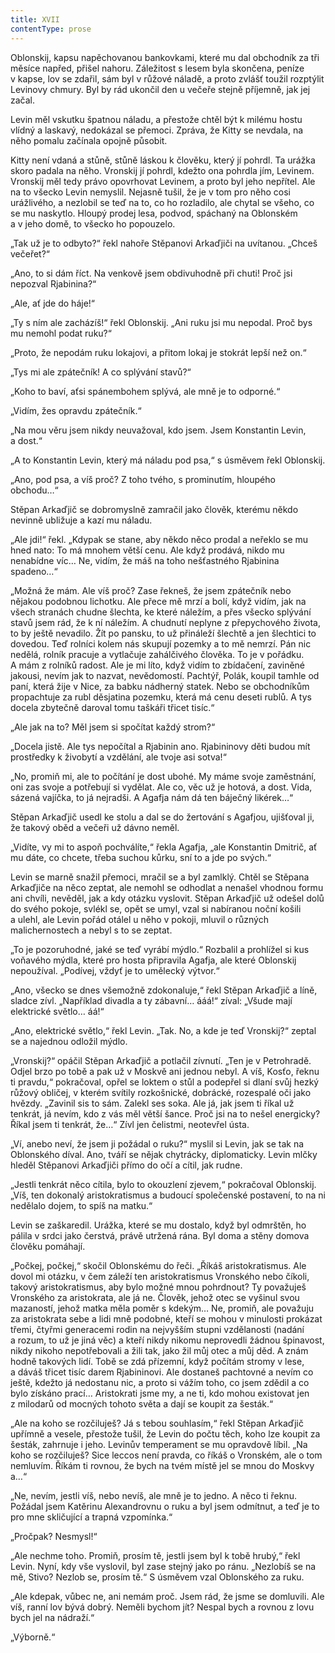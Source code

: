 ```yaml
---
title: XVII
contentType: prose
---
```


Oblonskij, kapsu napěchovanou bankovkami, které mu dal obchodník za tři měsíce napřed, přišel nahoru. Záležitost s lesem byla skončena, peníze v kapse, lov se zdařil, sám byl v růžové náladě, a proto zvlášť toužil rozptýlit Levinovy chmury. Byl by rád ukončil den u večeře stejně příjemně, jak jej začal.

Levin měl vskutku špatnou náladu, a přestože chtěl být k milému hostu vlídný a laskavý, nedokázal se přemoci. Zpráva, že Kitty se nevdala, na něho pomalu začínala opojně působit.

Kitty není vdaná a stůně, stůně láskou k člověku, který jí pohrdl. Ta urážka skoro padala na něho. Vronskij jí pohrdl, kdežto ona pohrdla jím, Levinem. Vronskij měl tedy právo opovrhovat Levinem, a proto byl jeho nepřítel. Ale na to všecko Levin nemyslil. Nejasně tušil, že je v tom pro něho cosi urážlivého, a nezlobil se teď na to, co ho rozladilo, ale chytal se všeho, co se mu naskytlo. Hloupý prodej lesa, podvod, spáchaný na Oblonském a v jeho domě, to všecko ho popouzelo.

„Tak už je to odbyto?“ řekl nahoře Stěpanovi Arkaďjiči na uvítanou. „Chceš večeřet?“

„Ano, to si dám říct. Na venkově jsem obdivuhodně při chuti! Proč jsi nepozval Rjabinina?“

„Ale, ať jde do háje!“

„Ty s ním ale zacházíš!“ řekl Oblonskij. „Ani ruku jsi mu nepodal. Proč bys mu nemohl podat ruku?“

„Proto, že nepodám ruku lokajovi, a přitom lokaj je stokrát lepší než on.“

„Tys mi ale zpátečník! A co splývání stavů?“

„Koho to baví, aťsi spánembohem splývá, ale mně je to odporné.“

„Vidím, žes opravdu zpátečník.“

„Na mou věru jsem nikdy neuvažoval, kdo jsem. Jsem Konstantin Levin, a dost.“

„A to Konstantin Levin, který má náladu pod psa,“ s úsměvem řekl Oblonskij.

„Ano, pod psa, a víš proč? Z toho tvého, s prominutím, hloupého obchodu…“

Stěpan Arkaďjič se dobromyslně zamračil jako člověk, kterému někdo nevinně ubližuje a kazí mu náladu.

„Ale jdi!“ řekl. „Kdypak se stane, aby někdo něco prodal a neřeklo se mu hned nato: To má mnohem větší cenu. Ale když prodává, nikdo mu nenabídne víc… Ne, vidím, že máš na toho nešťastného Rjabinina spadeno…“

„Možná že mám. Ale víš proč? Zase řekneš, že jsem zpátečník nebo nějakou podobnou lichotku. Ale přece mě mrzí a bolí, když vidím, jak na všech stranách chudne šlechta, ke které náležím, a přes všecko splývání stavů jsem rád, že k ní náležím. A chudnutí neplyne z přepychového života, to by ještě nevadilo. Žít po pansku, to už přináleží šlechtě a jen šlechtici to dovedou. Teď rolníci kolem nás skupují pozemky a to mě nemrzí. Pán nic nedělá, rolník pracuje a vytlačuje zahálčivého člověka. To je v pořádku. A mám z rolníků radost. Ale je mi líto, když vidím to zbídačení, zaviněné jakousi, nevím jak to nazvat, nevědomostí. Pachtýř, Polák, koupil tamhle od paní, která žije v Nice, za babku nádherný statek. Nebo se obchodníkům propachtuje za rubl děsjatina pozemku, která má cenu deseti rublů. A tys docela zbytečně daroval tomu taškáři třicet tisíc.“

„Ale jak na to? Měl jsem si spočítat každý strom?“

„Docela jistě. Ale tys nepočítal a Rjabinin ano. Rjabininovy děti budou mít prostředky k živobytí a vzdělání, ale tvoje asi sotva!“

„No, promiň mi, ale to počítání je dost ubohé. My máme svoje zaměstnání, oni zas svoje a potřebují si vydělat. Ale co, věc už je hotová, a dost. Vida, sázená vajíčka, to já nejradši. A Agafja nám dá ten báječný likérek…“

Stěpan Arkaďjič usedl ke stolu a dal se do žertování s Agafjou, ujišťoval ji, že takový oběd a večeři už dávno neměl.

„Vidíte, vy mi to aspoň pochválíte,“ řekla Agafja, „ale Konstantin Dmitrič, ať mu dáte, co chcete, třeba suchou kůrku, sní to a jde po svých.“

Levin se marně snažil přemoci, mračil se a byl zamlklý. Chtěl se Stěpana Arkaďjiče na něco zeptat, ale nemohl se odhodlat a nenašel vhodnou formu ani chvíli, nevěděl, jak a kdy otázku vyslovit. Stěpan Arkaďjič už odešel dolů do svého pokoje, svlékl se, opět se umyl, vzal si nabíranou noční košili a ulehl, ale Levin pořád otálel u něho v pokoji, mluvil o různých malichernostech a nebyl s to se zeptat.

„To je pozoruhodné, jaké se teď vyrábí mýdlo.“ Rozbalil a prohlížel si kus voňavého mýdla, které pro hosta připravila Agafja, ale které Oblonskij nepoužíval. „Podívej, vždyť je to umělecký výtvor.“

„Ano, všecko se dnes všemožně zdokonaluje,“ řekl Stěpan Arka­ďjič a líně, sladce zívl. „Například divadla a ty zábavní… ááá!“ zíval: „Všude mají elektrické světlo… áá!“

„Ano, elektrické světlo,“ řekl Levin. „Tak. No, a kde je teď Vronskij?“ zeptal se a najednou odložil mýdlo.

„Vronskij?“ opáčil Stěpan Arkaďjič a potlačil zívnutí. „Ten je v Petrohradě. Odjel brzo po tobě a pak už v Moskvě ani jednou nebyl. A víš, Kosťo, řeknu ti pravdu,“ pokračoval, opřel se loktem o stůl a podepřel si dlaní svůj hezký růžový obličej, v kterém svítily rozkošnické, dobrácké, rozespalé oči jako hvězdy. „Zavinil sis to sám. Zalekl ses soka. Ale já, jak jsem ti říkal už tenkrát, já nevím, kdo z vás měl větší šance. Proč jsi na to nešel energicky? Říkal jsem ti tenkrát, že…“ Zívl jen čelistmi, neotevřel ústa.

„Ví, anebo neví, že jsem ji požádal o ruku?“ myslil si Levin, jak se tak na Oblonského díval. Ano, tváří se nějak chytrácky, diplomaticky. Levin mlčky hleděl Stěpanovi Arkaďjiči přímo do očí a cítil, jak rudne.

„Jestli tenkrát něco cítila, bylo to okouzlení zjevem,“ pokračoval Oblonskij. „Víš, ten dokonalý aristokratismus a budoucí společenské postavení, to na ni nedělalo dojem, to spíš na matku.“

Levin se zaškaredil. Urážka, které se mu dostalo, když byl odmrštěn, ho pálila v srdci jako čerstvá, právě utržená rána. Byl doma a stěny domova člověku pomáhají.

„Počkej, počkej,“ skočil Oblonskému do řeči. „Říkáš aristokratismus. Ale dovol mi otázku, v čem záleží ten aristokratismus Vronského nebo číkoli, takový aristokratismus, aby bylo možné mnou pohrdnout? Ty považuješ Vronského za aristokrata, ale já ne. Člověk, jehož otec se vyšinul svou mazaností, jehož matka měla poměr s kdekým… Ne, promiň, ale považuju za aristokrata sebe a lidi mně podobné, kteří se mohou v minulosti prokázat třemi, čtyřmi generacemi rodin na nejvyšším stupni vzdělanosti (nadání a rozum, to už je jiná věc) a kteří nikdy nikomu neprovedli žádnou špinavost, nikdy nikoho nepotřebovali a žili tak, jako žil můj otec a můj děd. A znám hodně takových lidí. Tobě se zdá přízemní, když počítám stromy v lese, a dáváš třicet tisíc darem Rjabininovi. Ale dostaneš pachtovné a nevím co ještě, kdežto já nedostanu nic, a proto si vážím toho, co jsem zdědil a co bylo získáno prací… Aristokrati jsme my, a ne ti, kdo mohou existovat jen z milodarů od mocných tohoto světa a dají se koupit za šesták.“

„Ale na koho se rozčiluješ? Já s tebou souhlasím,“ řekl Stěpan Arkaďjič upřímně a vesele, přestože tušil, že Levin do počtu těch, koho lze koupit za šesták, zahrnuje i jeho. Levinův temperament se mu opravdově líbil. „Na koho se rozčiluješ? Sice leccos není pravda, co říkáš o Vronském, ale o tom nemluvím. Říkám ti rovnou, že bych na tvém místě jel se mnou do Moskvy a…“

„Ne, nevím, jestli víš, nebo nevíš, ale mně je to jedno. A něco ti řeknu. Požádal jsem Katěrinu Alexandrovnu o ruku a byl jsem odmítnut, a teď je to pro mne skličující a trapná vzpomínka.“

„Pročpak? Nesmysl!“

„Ale nechme toho. Promiň, prosím tě, jestli jsem byl k tobě hrubý,“ řekl Levin. Nyní, kdy vše vyslovil, byl zase stejný jako po ránu. „Nezlobíš se na mě, Stivo? Nezlob se, prosím tě.“ S úsměvem vzal Oblonského za ruku.

„Ale kdepak, vůbec ne, ani nemám proč. Jsem rád, že jsme se domluvili. Ale víš, ranní lov bývá dobrý. Neměli bychom jít? Nespal bych a rovnou z lovu bych jel na nádraží.“

„Výborně.“
